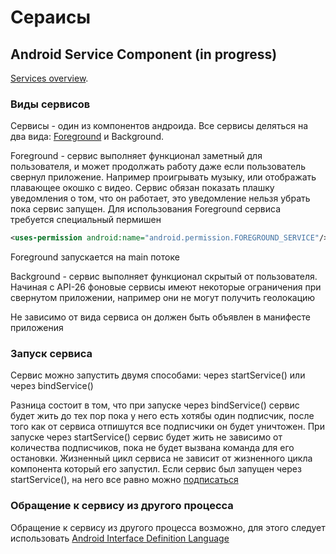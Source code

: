 # Сераисы

## Android Service Component (in progress)

[Services overview](https://developer.android.com/guide/components/services).

### Виды сервисов

Сервисы - один из компонентов андроида. Все сервисы деляться на два вида: [Foreground](https://developer.android.com/guide/components/foreground-services) и Background.

Foreground - сервис выполняет функционал заметный для пользователя, и может продолжать работу даже если пользователь свернул приложение. Например проигрывать музыку, или отображать плавающее окошко с видео. Сервис обязан показать плашку уведомления о том, что он работает, это уведомление нельзя убрать пока сервис запущен.
Для использования Foreground сервиса требуется специальный пермишен  

```xml
<uses-permission android:name="android.permission.FOREGROUND_SERVICE"/>
```

Foreground запускается на main потоке

Background - сервис выполняет функционал скрытый от пользователя. Начиная с API-26 фоновые сервисы имеют некоторые ограничения при свернутом приложении, например они не могут получить геолокацию

Не зависимо от вида сервиса он должен быть объявлен в манифесте приложения

### Запуск сервиса

Сервис можно запустить двумя способами: через startService() или через bindService()

Разница состоит в том, что при запуске через bindService() сервис будет жить до тех пор пока у него есть хотябы один подписчик, после того как от сервиса отпишутся все подписчики он будет уничтожен. При запуске через startService() сервис будет жить не зависимо от количества подписчиков, пока не будет вызвана команда для его остановки.
Жизненный цикл сервиса не зависит от жизненного цикла компонента который его запустил.
Если сервис был запущен через startService(), на него все равно можно [подписаться](https://developer.android.com/guide/components/bound-services)

### Обращение к сервису из другого процесса

Обращение к сервису из другого процесса возможно, для этого следует использовать [Android Interface Definition Language ](https://developer.android.com/guide/components/aidl)